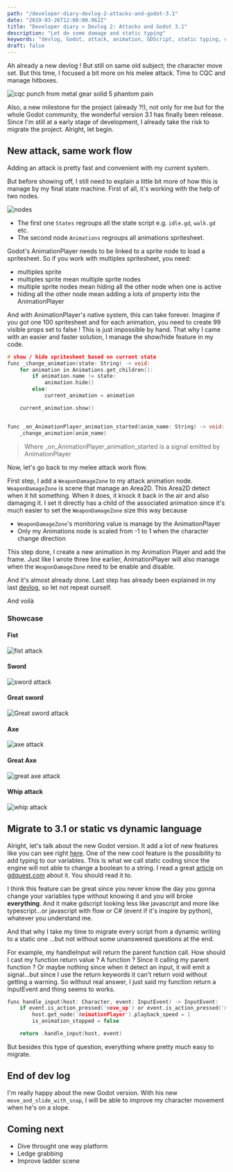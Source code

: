 ```yaml
---
path: "/developer-diary-devlog-2-attacks-and-godot-3.1"
date: "2019-03-26T12:00:00.962Z"
title: "Developer diary > Devlog 2: Attacks and Godot 3.1"
description: "Let do some damage and static typing"
keywords: "devlog, Godot, attack, animation, GDScript, static typing, dynamic typing"
draft: false
---
```


Ah already a new devlog ! But still on same old subject; the character move set. But this time, I focused a bit more on his melee attack. Time to CQC and manage hitboxes.

![cqc punch from metal gear solid 5 phantom pain](./cqc.gif)



Also, a new milestone for the project (already ?!), not only for me but for the whole Godot community, the wonderful version 3.1 has finally been release. Since I'm still at a early stage of development, I already take the risk to migrate the project. Alright, let begin.

## New attack, same work flow

Adding an attack is pretty fast and convenient with my current system.

But before showing off, I still need to explain a little bit more of how this is manage by my final state machine. First of all, it's working with the help of two nodes. 

![nodes](./nodes.png)

- The first one `States` regroups all the state script e.g. `idle.gd`, `walk.gd` etc. 
- The second node `Animations` regroups all animations spritesheet. 

Godot's AnimationPlayer needs to be linked to a sprite node to load a spritesheet. So if you work with multiples spritesheet, you need:

*  multiples sprite
* multiples sprite mean multiple sprite nodes 
* multiple sprite nodes mean hiding all the other node when one is active
* hiding all the other node mean adding a lots of property into the AnimationPlayer

And with AnimationPlayer's native system, this can take forever. Imagine if you got one 100 spritesheet and for each animation, you need to create 99 visible props set to false ! This is just impossible by hand. That why I came with an easier and faster solution, I manage the show/hide feature in my code. 

```c
# show / hide spritesheet based on current state
func _change_animation(state: String) -> void:
	for animation in Animations.get_children():
		if animation.name != state:
			animation.hide()
		else:
			current_animation = animation

	current_animation.show()


func _on_AnimationPlayer_animation_started(anim_name: String) -> void:
	_change_animation(anim_name)
```

> Where _on_AnimationPlayer_animation_started is a signal emitted by AnimationPlayer

Now, let's go back to my melee attack work flow. 

First step, I add a `WeaponDamageZone` to my attack animation node. `WeaponDamageZone` is scene that  manage an Area2D. This Area2D detect when it hit something. When it does, it knock it back in the air and also damaging it. I set it directly has a child of the associated animation since it's much easier to set the `WeaponDamageZone` size this way because

- `WeaponDamageZone`'s monitoring value is manage by the AnimationPlayer
- Only my Animations node is scaled from  -1 to 1 when the character change direction

This step done, I create a new  animation in my Animation Player and add the frame. Just like I wrote three line earlier, AnimationPlayer  will also manage when the `WeaponDamageZone` need to be enable and disable.

And it's almost already done. Last step has already been explained in my last [devlog](http://localhost:8000/developer-diary-devlog-1-projectiles), so let not repeat ourself.

And voilà 

### Showcase

#### Fist

![fist attack](./atk_fist.gif)

#### Sword

![sword attack](./atk_sword.gif)

#### Great sword

![Great sword attack](./atk_great_sword.gif)



#### Axe

![axe attack](./atk_axe.gif)



#### Great Axe

![great axe attack](./atk_geat_axe.gif)



#### Whip attack

![whip attack](./atk_whip.gif)

## Migrate to 3.1 or static vs dynamic language

Alright, let's talk about the new Godot version. It add a lot of new features like you can see right [here](https://godotengine.org/article/godot-3-1-released). One of the new cool feature is the possibility to add typing to our variables. This is what we call static coding since the engine will not able to change a boolean to a string. I read a great [article](https://www.gdquest.com/tutorial/game-design/godot/gdscript/typed-gdscript/) on [gdquest.com](https://www.gdquest.com) about it.  You should read it to.

I think this feature can be great since you never know the day you gonna change your variables type without knowing it and you will broke __everything__. And it make gdscript looking less like javascript and more like typescript...or javascript with flow or C# (event if it's inspire by python), whatever you understand me.

And that why I take my time to migrate every script from a dynamic writing to a static one ...but not without some unanswered questions at the end.

For example, my handleInput will return the parent function call. How should I cast my function return value ? A function ? Since it calling my parent function ? Or maybe nothing since when it detect an input, it will emit a signal...but since I use the return keywords it can't return void without getting a warning. So without real answer, I just said my function return a InputEvent and thing seems to works.

```c
func handle_input(host: Character, event: InputEvent) -> InputEvent:
	if event.is_action_pressed('move_up') or event.is_action_pressed('move_down'):
		host.get_node('AnimationPlayer').playback_speed = 1
		is_animation_stopped = false

	return .handle_input(host, event)
```



But besides this type of question, everything where pretty much easy to migrate.



## End of dev log

I'm really happy about the new Godot version. With his new `move_and_slide_with_snap`, I will be able to improve my character movement when he's on a slope.

## Coming next 

- Dive throught one way platform
- Ledge grabbing
- Improve ladder scene